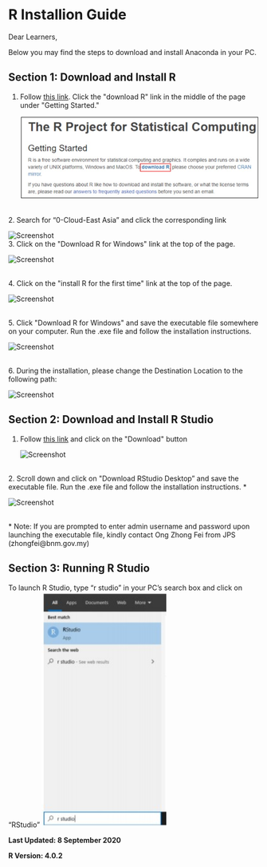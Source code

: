 # R Installion Guide

Dear Learners,

Below you may find the steps to download and install Anaconda in your PC. 

## Section 1: Download and Install R
1. Follow [this link](https://www.r-project.org/). Click the "download R" link in the middle of the page under "Getting Started."

    ![Screenshot](img/rweb1.jpg)

<br>  
2. Search for “0-Cloud-East Asia” and click the corresponding link

![Screenshot](img/r_web2.png)
<br>
3. Click on the "Download R for Windows" link at the top of the page. 

![Screenshot](img/r_web3.png)

<br>
4. Click on the "install R for the first time" link at the top of the page.

![Screenshot](img/r_web4.png)

<br>
5. Click "Download R for Windows" and save the executable file somewhere on your computer. Run the .exe file and follow the installation instructions.

![Screenshot](img/r_web5.png)

<br>
6. During the installation, please change the Destination Location to the following path:

![Screenshot](img/r_web6.png)

## Section 2: Download and Install R Studio
1. Follow [this link](www.rstudio.com) and click on the "Download" button

    ![Screenshot](img/rstudio_1.png)

<br>
2. Scroll down and click on "Download RStudio Desktop” and save the executable file. Run the .exe file and follow the installation instructions. *

![Screenshot](img/rstudio_1.png)

<br>
* Note: If you are prompted to enter admin username and password upon launching the
executable file, kindly contact Ong Zhong Fei from JPS (zhongfei@bnm.gov.my) 

## Section 3: Running R Studio
To launch R Studio, type “r studio” in your PC’s search box and click on “RStudio”
<img src="../img/rstudio.jpg" width="250"/>


**Last Updated: 8 September 2020**

**R Version: 4.0.2**
